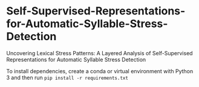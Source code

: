 # Self-Supervised-Representations-for-Automatic-Syllable-Stress-Detection
Uncovering Lexical Stress Patterns: A Layered Analysis of Self-Supervised Representations for Automatic Syllable Stress Detection

To install dependencies, create a conda or virtual environment with Python 3 and then run ```pip install -r requirements.txt```
